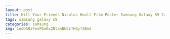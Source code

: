```yaml
---
layout: post
title: Kill Your Friends Nicolas Hoult Film Poster Samsung Galaxy S9 Case
tags: samsung galaxy s9
categories: samsung
img: 1odDA9zFevFDuKx2NtanNN2LTH6yf4Bmd
---
```

